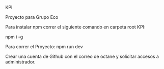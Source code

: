 KPI 

Proyecto para Grupo Eco

Para instalar npm correr el siguiente comando en carpeta root KPI:

npm i -g

Para correr el Proyecto:
npm run dev

Crear una cuenta de Github con el correo de octane y solicitar accesos a administrador.
